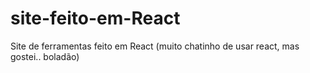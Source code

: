 # site-feito-em-React
Site de ferramentas feito em React (muito chatinho de usar react, mas gostei.. boladão)

